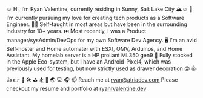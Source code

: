 ☺️ Hi, I’m Ryan Valentine, currently residing in Sunny, Salt Lake City 🏔️:relaxed:
🏃 I’m currently pursuing my love for creating tech products as a Software Engineer. 
👨‍🎓 Self-taught in most areas but have been in the surrounding industry for 10+ years. 
⏮️ Most recently, I was a Product manager/sysAdmin/DevOps for my own Software Dev Agency. 
🖥️ I'm an avid Self-hoster and Home automater with ESXI, OMV, Arduinos, and Home Assistant. My homelab server is a HP proliant ML350 gen9
🍎 Fully stocked in the Apple Eco-system, but I have an Android-Pixel4, which was previously used for testing, but now strictly used as drawer decoration 🙃 
👍 👍 👉   🚴 🛠️ ⛳ 🏂 🛫 🌏 💻 🎧
📫 Reach me at ryan@atriadev.com Please checkout my resume and portfolio at [ryanrvalentine.dev](https://ryanrvalentine.dev)


